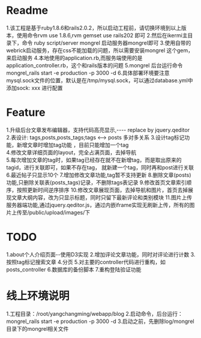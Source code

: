 Readme
==============================================================================
1.该工程是基于ruby1.8.6和rails2.0.2，所以启动工程前，请切换环境到以上版本，使用命令rvm use 1.8.6,rvm
  gemset use rails202 即可
2.然后在ikermi主目录下，命令 ruby script/server mongrel 启动服务器mongrel即可
3.使用自带的webrick启动服务，存在css不能加载的问题，所以需要安装mongrel 这个gem，来启动服务
4.本地使用的application.rb,而服务端使用的是application_controller.rb，这个和rails版本的问题
5.mongrel 后台运行命令 mongrel_rails start -e production -p 3000 -d
6.具体部署环境要注意mysql.sock文件的位置，默认是在/tmp/mysql.sock，可以通过database.yml中添加sock: xxx 进行配置

Feature
==============================================================================
1.升级后台文章发布编辑器，支持代码高亮显示,---- replace by jquery.qeditor 			
2.表设计: tags,posts,posts_tags;tags <--> posts 多对多关系
3.设计tag标记功能，新增文章时增加tag功能 ，目前只能增加一个tag       					
4.修改文章详细页面的layout，完全占满页面，去掉导航				 	
5.每次增加文章的tag时，如果tag已经存在就不在新增tag，而是取出原来的tagid，进行关联即可，如果不存在tag，
  就新建一个tag，同时再和post进行关联
6.最近帖子只显示10个
7.增加修改文章功能,tag暂不支持更新
8.删除文章(posts)功能,只删除关联表(posts_tags)记录，不删除tags表记录
9.修改首页文章索引顺序，按照更新时间逆序排序
10.修改文章展现页面，去掉导航和图片，首页去掉展现文章大纲内容，改为只显示标题，同时只留下最新评论和类别模块
11.图片上传服务器端功能,通过jquery.qeditor.js，通过内嵌iframe实现无刷新上传，所有的图片上传至/public/upload/images/下




TODO
===============================================================================
1.about个人介绍页面--使用D3实现
2.增加评论文章功能，同时对评论进行计数
3.按照tag标记搜索文章
4.分页
5.对主要的controller代码进行重构，如posts_controller
6.数据库的备份脚本
7.重构登陆验证功能

线上环境说明
===============================================================================
1.工程目录：/root/yangchangming/webapp/blog
2.启动命令，后台运行：mongrel_rails start -e production -p 3000 -d
3.启动之前，先删除log/mongrel目录下的mongrel相关文件
